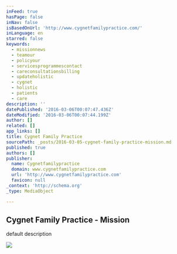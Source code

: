 ```yaml
---
inFeed: true
hasPage: false
inNav: false
isBasedOnUrl: 'http://www.cygnetfamilypractice.com/'
inLanguage: en
starred: false
keywords:
  - missionnews
  - teamour
  - policyour
  - servicesprogrammescontact
  - careconsultationsbilling
  - updateholistic
  - cygnet
  - holistic
  - patients
  - care
description: ''
datePublished: '2016-03-06T00:07:47.436Z'
dateModified: '2016-03-06T00:07:44.199Z'
author: []
related: []
app_links: []
title: Cygnet Family Practice
sourcePath: _posts/2016-03-05-cygnet-family-practice-mission.md
published: true
authors: []
publisher:
  name: Cygnetfamilypractice
  domain: www.cygnetfamilypractice.com
  url: 'http://www.cygnetfamilypractice.com'
  favicon: null
_context: 'http://schema.org'
_type: MediaObject

---
```

<article style=""><h1>Cygnet Family Practice - Mission</h1><p>default description</p><img src="http://storage.googleapis.com/wzukusers/user-14848422/images/56079d2311397XEuGSyO/Photo-Team-with-sign-1_800.jpg" /></article>
